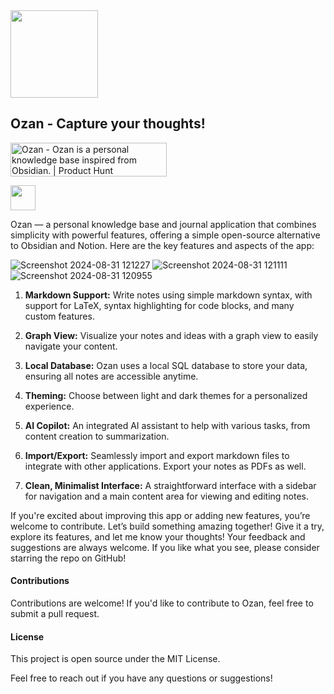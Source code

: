 <img src="https://github.com/imrofayel/Ozan/assets/134688534/c246ede8-dee9-4bcb-a339-c4b57fca85f7" height="140" weight="140">

## Ozan - Capture your thoughts!

<a href="https://www.producthunt.com/posts/ozan?embed=true&utm_source=badge-featured&utm_medium=badge&utm_souce=badge-ozan" target="_blank"><img src="https://api.producthunt.com/widgets/embed-image/v1/featured.svg?post_id=485313&theme=light" alt="Ozan - Ozan&#0032;is&#0032;a&#0032;personal&#0032;knowledge&#0032;base&#0032;inspired&#0032;from&#0032;Obsidian&#0046; | Product Hunt" style="width: 250px; height: 54px;" width="250" height="54" /></a>

<a href="https://github.com/imrofayel/Ozan/releases/tag/Windows"><img src="https://github.com/user-attachments/assets/9c531f25-86ad-4400-95a0-cba58c69529f" height="40" weight="40"></a>

Ozan — a personal knowledge base and journal application that combines simplicity with powerful features, offering a simple open-source alternative to Obsidian and Notion. Here are the key features and aspects of the app:

![Screenshot 2024-08-31 121227](https://github.com/user-attachments/assets/59526d43-ba3c-4810-9393-360bc34a0a59)
![Screenshot 2024-08-31 121111](https://github.com/user-attachments/assets/0a1202d5-0c12-47d0-a0e4-c9d1488b333b)
![Screenshot 2024-08-31 120955](https://github.com/user-attachments/assets/a469c96d-c076-4b8c-8e75-3d1a434977be)



1. **Markdown Support:** Write notes using simple markdown syntax, with support for LaTeX, syntax highlighting for code blocks, and many custom features.

2. **Graph View:** Visualize your notes and ideas with a graph view to easily navigate your content.

3. **Local Database:** Ozan uses a local SQL database to store your data, ensuring all notes are accessible anytime.

4. **Theming:** Choose between light and dark themes for a personalized experience.

5. **AI Copilot:** An integrated AI assistant to help with various tasks, from content creation to summarization.

6. **Import/Export:** Seamlessly import and export markdown files to integrate with other applications. Export your notes as PDFs as well.

7. **Clean, Minimalist Interface:** A straightforward interface with a sidebar for navigation and a main content area for viewing and editing notes.

If you're excited about improving this app or adding new features, you’re welcome to contribute. Let’s build something amazing together! Give it a try, explore its features, and let me know your thoughts! Your feedback and suggestions are always welcome. If you like what you see, please consider starring the repo on GitHub!

#### Contributions

Contributions are welcome! If you'd like to contribute to Ozan, feel free to submit a pull request.

#### License

This project is open source under the MIT License.

Feel free to reach out if you have any questions or suggestions!












